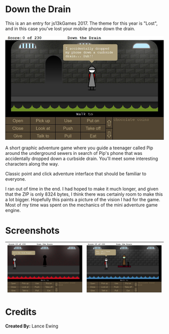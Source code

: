 # Down the Drain
This is an an entry for js13kGames 2017. The theme for this year is "Lost", and in this case you've lost your mobile phone down the drain.

![Screenshot](img/screenshot_1.jpg)

A short graphic adventure game where you guide a teenager called Pip around the underground sewers in search of Pip's phone that was accidentally dropped down a curbside drain. You'll meet some interesting characters along the way.

Classic point and click adventure interface that should be familiar to everyone.

I ran out of time in the end. I had hoped to make it much longer, and given that the ZIP is only 8324 bytes, I think there was certainly room to make this a lot bigger. Hopefully this paints a picture of the vision I had for the game. Most of my time was spent on the mechanics of the mini adventure game engine.

# Screenshots

![](img/screenshot_2.jpg)           |  ![](img/screenshot_3.jpg)
:-------------------------:|:-------------------------:

# Credits
**Created By:** Lance Ewing  
